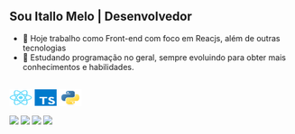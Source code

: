 ## Sou Itallo Melo | Desenvolvedor

- 🔭 Hoje trabalho como Front-end com foco em Reacjs, além de outras tecnologias
- 🌱 Estudando programação no geral, sempre evoluindo para obter mais conhecimentos e habilidades.


<div style="display: inline_block"><br>
   
  <img align="center" alt="React" height="30" width="40" src="https://raw.githubusercontent.com/devicons/devicon/master/icons/react/react-original.svg">
  <img align="center" alt="Ts" height="30" width="40" src="https://raw.githubusercontent.com/devicons/devicon/master/icons/typescript/typescript-plain.svg">
  <img align="center" alt="Python" height="30" width="40" src="https://raw.githubusercontent.com/devicons/devicon/master/icons/python/python-original.svg"
</div>

<div><br>
  <a href = "mailto:italoaugustop@gmail.com"><img src="https://img.shields.io/badge/-Gmail-%23333?style=for-the-badge&logo=gmail&logoColor=white" target="_blank"></a>
  <a href="https://www.linkedin.com/in/italloaugusto/" target="_blank"><img src="https://img.shields.io/badge/-LinkedIn-%230077B5?style=for-the-badge&logo=linkedin&logoColor=white" target="_blank"></a> 
  <img src = "https://img.shields.io/badge/GIT-E44C30?style=for-the-badge&logo=git&logoColor=white" "/>
   <img src = "https://img.shields.io/badge/Linux-FCC624?style=for-the-badge&logo=linux&logoColor=black"/>
</div>
